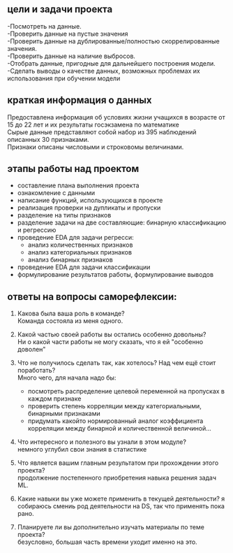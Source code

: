 
## цели и задачи проекта

 -Посмотреть на данные.  
 -Проверить данные на пустые значения  
 -Проверить данные на дублированные/полностью скоррелированные значения.  
 -Проверить данные на наличие выбросов.  
 -Отобрать данные, пригодные для дальнейшего построения модели.  
 -Сделать выводы о качестве данных, возможных проблемах их использования при обучении модели
 


## краткая информация о данных

Предоставлена информация об условиях жизни учащихся в возрасте от 15 до 22 лет и их результаты госэкзамена по математике  
Сырые данные представляют собой набор из 395 наблюдений описанных 30 признаками.  
Признаки описаны числовыми и строковомы величинами.


## этапы работы над проектом

 - составление плана выполнения проекта
 - ознакомление с  данными
 - написание функций, использующихся в проекте
 - реализация проверки на дупликаты и пропуски
 - разделение на типы признаков
 - разделение задачи на две составляющие: бинарную классификацию и регрессию
 - проведение EDA для задачи регресси:
     - анализ количественных признаков
     - анализ категориальных признаков
     - анализ бинарных признаков
 - проведение EDA для задачи классификации
 - формулирование результатов работы, формулирование выводов


## ответы на вопросы саморефлексии:

1. Какова была ваша роль в команде?  
    Команда состояла из меня одного.

2. Какой частью своей работы вы остались особенно довольны?  
    Ни о какой части работы не могу сказать, что я ей "особенно доволен"  

3. Что не получилось сделать так, как хотелось? Над чем ещё стоит поработать?  
    Много чего, для начала надо бы:  
    - посмотреть распределение целевой переменной на пропусках в каждом признаке
    - проверить степень корреляции между категориальными, бинарными признаками
    - придумать какойто нормированный аналог коэффициента корреляции между бинарной и количественной величиной...  

4. Что интересного и полезного вы узнали в этом модуле?  
    немного углубил свои знания в статистике  

5. Что является вашим главным результатом при прохождении этого проекта?  
    продолжение постепенного приобретения навыка решения задач ML.  

6. Какие навыки вы уже можете применить в текущей деятельности?
    я собираюсь смениь род деятельности на DS, так что применять пока рано.  

7. Планируете ли вы дополнительно изучать материалы по теме проекта?  
    безусловно, большая часть времени уходит именно на это.



